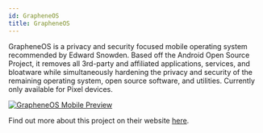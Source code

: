 ```yaml
---
id: GrapheneOS
title: GrapheneOS
---
```


GrapheneOS is a privacy and security focused mobile operating system recommended by Edward Snowden. Based off the Android Open Source Project, it removes all 3rd-party and affiliated applications, services, and bloatware while simultaneously hardening the privacy and security of the remaining operating system, open source software, and utilities. Currently only available for Pixel devices.

[<img alt="GrapheneOS Mobile Preview" src="/img/GrapheneOS.jpeg" />](https://grapheneos.org/)

Find out more about this project on their website [here](https://grapheneos.org/).
